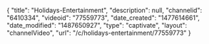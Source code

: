 {
    "title": "Holidays-Entertainment",
    "description": null,
    "channelid": "6410334",
    "videoid": "77559773",
    "date_created": "1477614661",
    "date_modified": "1487650927",
    "type": "captivate",
    "layout": "channelVideo",
    "url": "\/c\/holidays-entertainment\/77559773"
}